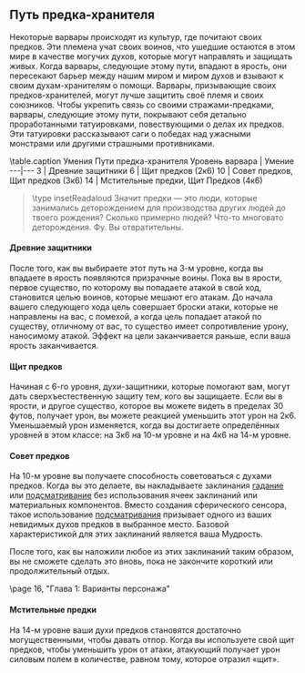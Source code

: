 <!-- TODO: Formatting -->

## Путь предка-хранителя
Некоторые варвары происходят из культур, где почитают своих предков. Эти племена учат своих воинов, что ушедшие остаются в этом мире в качестве могучих духов, которые могут направлять и защищать живых. Когда варвары, следующие этому пути, впадают в ярость, они пересекают барьер между нашим миром и миром духов и взывают к своим духам-хранителям о помощи.
Варвары, призывающие своих предков-хранителей, могут лучше защитить своё племя и своих союзников. Чтобы укрепить связь со своими стражами-предками, варвары, следующие этому пути, покрывают себя детально проработанными татуировками, повествующими о делах их предков. Эти татуировки рассказывают саги о победах над ужасными монстрами или другими страшными противниками.

\table.caption Умения Пути предка-хранителя
Уровень варвара | Умение
---|---
3 | Древние защитники
6 | Щит предков (2к6)
10 | Совет предков, Щит предков (3к6)
14 | Мстительные предки, Щит Предков (4к6)

> \type insetReadaloud
> Значит предки — это люди, которые занимались деторождением для производства других людей до твоего рождения? Сколько примерно людей? Что-то многовато деторождения. Фу. Вы отвратительны.

#### Древние защитники
После того, как вы выбираете этот путь на 3-м уровне, когда вы впадаете в ярость появляются призрачные воины. Пока вы в ярости, первое существо, по которому вы попадаете атакой в свой ход, становится целью воинов, которые мешают его атакам. До начала вашего следующего хода цель совершает броски атаки, которые не направлены на вас, с помехой, а когда цель попадает атакой по существу, отличному от вас, то существо имеет сопротивление урону, наносимому атакой. Эффект на цели заканчивается раньше, если ваша ярость заканчивается.
#### Щит предков
Начиная с 6-го уровня, духи-защитники, которые помогают вам, могут дать сверхъестественную защиту тем, кого вы защищаете. Если вы в ярости, и другое существо, которое вы можете видеть в пределах 30
футов, получает урон, вы можете реакцией уменьшить этот урон на 2к6.
Уменьшаемый урон изменяется, когда вы достигаете определённых уровней в этом классе: на 3к6 на
10-м уровне и на 4к6 на 14-м уровне.
#### Совет предков
На 10-м уровне вы получаете способность советоваться с духами предков. Когда вы это делаете, вы накладываете заклинания [гадание](spell.augury) или [подсматривание](spell.clairvoyance) без использования ячеек заклинаний или материальных компонентов. Вместо создания сферического сенсора, такое использование [подсматривания](spell.clairvoyance) призывает одного из ваших невидимых духов предков в выбранное место.
Базовой характеристикой для этих заклинаний является ваша Мудрость.

После того, как вы наложили любое из этих заклинаний таким образом, вы не сможете сделать это вновь, пока не закончите короткий или продолжительный отдых.

\page 16, "Глава 1: Варианты персонажа"
#### Мстительные предки
На 14-м уровне ваши духи предков становятся достаточно могущественными, чтобы давать отпор. Когда вы используете свой щит предков, чтобы уменьшить урон от атаки, атакующий получает урон силовым полем в количестве, равном тому, которое отразил
«щит».
